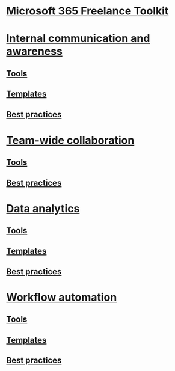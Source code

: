 # [Microsoft 365 Freelance Toolkit](index.md)

# [Internal communication and awareness](comssitesection.md)
## [Tools](comssitetools.md)
## [Templates](comssitetemplates.md)
## [Best practices](comssitebestpractices.md)

# [Team-wide collaboration](teamwidecollaborationsection.md)
## [Tools](teamwidecollaborationtools.md)
## [Best practices](teamwidecollaborationbestpractices.md)

# [Data analytics](dataanalyticssection.md)
## [Tools](dataanalyticstools.md)
## [Templates](dataanalyticstemplatess.md)
## [Best practices](dataanalyticsbestpractices.md)

# [Workflow automation](workflowautomationsection.md)
## [Tools](workflowautomationtools.md)
## [Templates](workflowautomationtemplates.md)
## [Best practices](workflowautomationbestpractices.md)